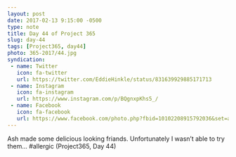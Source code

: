 ```yaml
---
layout: post
date: 2017-02-13 9:15:00 -0500
type: note
title: Day 44 of Project 365
slug: day-44
tags: [Project365, day44]
photo: 365-2017/44.jpg
syndication:
 - name: Twitter
   icon: fa-twitter
   url: https://twitter.com/EddieHinkle/status/831639929885171713
 - name: Instagram
   icon: fa-instagram
   url: https://www.instagram.com/p/BQgnxpKhs5_/
 - name: Facebook
   icon: fa-facebook
   url: https://www.facebook.com/photo.php?fbid=10102208915792036&set=a.10102131355967546.1073741838.19506647
---
```

 Ash made some delicious looking friands. Unfortunately I wasn’t able to try them... #allergic (Project365, Day 44)